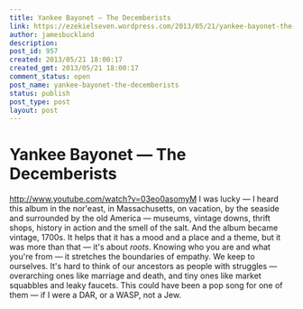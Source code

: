 ```yaml
---
title: Yankee Bayonet — The Decemberists
link: https://ezekielseven.wordpress.com/2013/05/21/yankee-bayonet-the-decemberists/
author: jamesbuckland
description: 
post_id: 957
created: 2013/05/21 18:00:17
created_gmt: 2013/05/21 18:00:17
comment_status: open
post_name: yankee-bayonet-the-decemberists
status: publish
post_type: post
layout: post
---
```


# Yankee Bayonet — The Decemberists

http://www.youtube.com/watch?v=03eo0asomyM I was lucky — I heard this album in the nor'east, in Massachusetts, on vacation, by the seaside and surrounded by the old America — museums, vintage downs, thrift shops, history in action and the smell of the salt. And the album became vintage, 1700s. It helps that it has a mood and a place and a theme, but it was more than that — it's about _roots_. Knowing who you are and what you're from — it stretches the boundaries of empathy. We keep to ourselves. It's hard to think of our ancestors as people with struggles — overarching ones like marriage and death, and tiny ones like market squabbles and leaky faucets. This could have been a pop song for one of them — if I were a DAR, or a WASP, not a Jew.